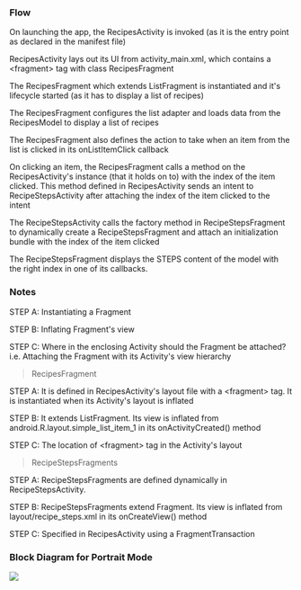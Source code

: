 ### Flow

On launching the app, the RecipesActivity is invoked (as it is the entry point as declared in the manifest file)

RecipesActivity lays out its UI from activity_main.xml, which contains a \<fragment\> tag with class RecipesFragment

The RecipesFragment which extends ListFragment is instantiated and it's lifecycle started
(as it has to display a list of recipes)

The RecipesFragment configures the list adapter and loads data from the RecipesModel to display a list of recipes

The RecipesFragment also defines the action to take when an item from the list is clicked in its
 onListItemClick callback

On clicking an item, the RecipesFragment calls a method on the RecipesActivity's instance (that it holds on to) with the
index of the item clicked. This method defined in RecipesActivity sends an intent to RecipeStepsActivity after
attaching the index of the item clicked to the intent

The RecipeStepsActivity calls the factory method in RecipeStepsFragment to dynamically create a RecipeStepsFragment
and attach an initialization bundle with the index of the item clicked

The RecipeStepsFragment displays the STEPS content of the model with the right index in one of its callbacks.

### Notes

STEP A: Instantiating a Fragment

STEP B: Inflating Fragment's view

STEP C: Where in the enclosing Activity should the Fragment be attached? i.e. Attaching the Fragment with its Activity's view hierarchy

> RecipesFragment

STEP A:
It is defined in RecipesActivity's layout file with a \<fragment\> tag.
It is instantiated when its Activity's layout is inflated

STEP B:
It extends ListFragment.
Its view is inflated from android.R.layout.simple_list_item_1 in its onActivityCreated() method

STEP C:
The location of \<fragment\> tag in the Activity's layout


> RecipeStepsFragments

STEP A:
RecipeStepsFragments are defined dynamically in RecipeStepsActivity.

STEP B:
RecipeStepsFragments extend Fragment.
Its view is inflated from layout/recipe_steps.xml in its onCreateView() method

STEP C:
Specified in RecipesActivity using a FragmentTransaction


### Block Diagram for Portrait Mode

![](https://github.com/konceptsandcode/Android/blob/master/Fragments/List-DetailView-Fragments/block%20diagrams/PortraitMode.jpg)


